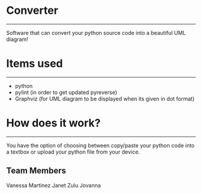 # Converter
-------------------
Software that can convert your python source code into a beautiful UML diagram!

# Items used
-------------------
- python
- pylint (in order to get updated pyreverse)
- Graphviz (for UML diagram to be displayed when its given in dot format)

# How does it work?
------------------
You have the option of choosing between copy/paste your python code into a textbox or upload your python file from your device.


Team Members
-----------------
Vanessa Martinez
Janet Zulu
Jovanna 
